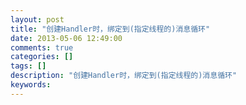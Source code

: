 ```yaml
---
layout: post
title: "创建Handler时，绑定到(指定线程的)消息循环"
date: 2013-05-06 12:49:00 
comments: true
categories: []
tags: []
description: "创建Handler时，绑定到(指定线程的)消息循环"
keywords: 
---
```





